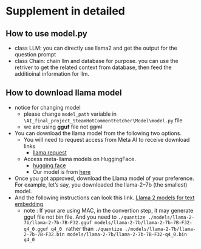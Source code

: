 # Supplement in detailed 

## How to use model.py
* class LLM: you can directly use llama2 and get the output for the question prompt
* class Chain: chain llm and database for purpose. you can use the retriver to get the related context from database, then feed the additioinal information for llm.

## How to download llama model
* notice for changing model
    * please change `model_path` variable in `\AI_final_project_SteamHotCommentFetcher\Model\model.py` file
    * we are using __gguf__ file not ~~ggml~~
* You can download the llama model from the following two options.
    * You will need to request access from Meta AI to receive download links
        * [llama request](https://llama.meta.com/llama-downloads/)
    * Access meta-llama models on HuggingFace.
        * [hugging face](https://huggingface.co/meta-llama)
        * Our model is from [here](https://huggingface.co/TheBloke/Llama-2-7B-Chat-GGUF/tree/main)
* Once you got approved, download the Llama model of your preference. For example, let’s say, you downloaded the llama-2–7b (the smallest) model.
* And the following instructions can look this link. [Llama 2 models for text embedding](https://medium.com/@liusimao8/using-llama-2-models-for-text-embedding-with-langchain-79183350593d)
    * note : If your are using MAC, in the convertion step, it may generate gguf file not bin file. And you need to ```./quantize ./models/llama-2-7b/llama-2-7b-7B-F32.gguf models/llama-2-7b/llama-2-7b-7B-F32-q4_0.gguf q4_0
``` rather than ```./quantize ./models/llama-2-7b/llama-2-7b-7B-F32.bin models/llama-2-7b/llama-2-7b-7B-F32-q4_0.bin q4_0```
